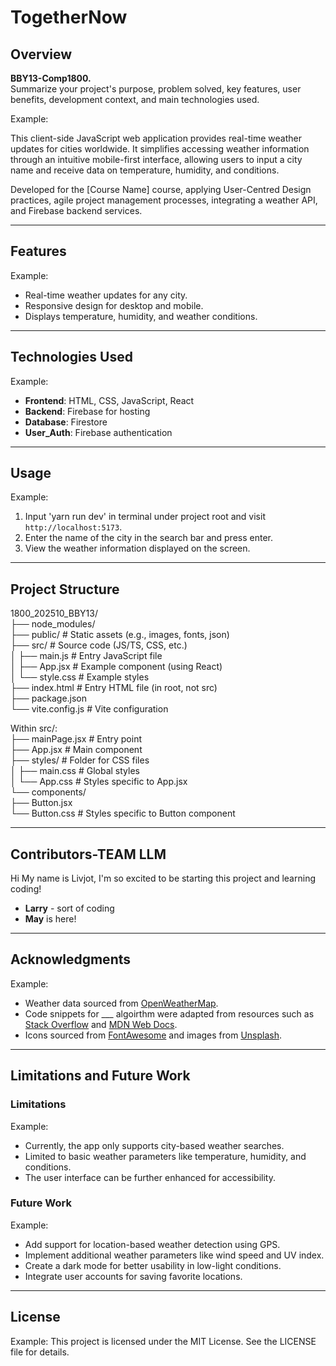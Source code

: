 


# TogetherNow


## Overview
**BBY13-Comp1800.**  
Summarize your project's purpose, problem solved, key features, user benefits, development context, and main technologies used.

Example:

This client-side JavaScript web application provides real-time weather updates for cities worldwide. It simplifies accessing weather information through an intuitive mobile-first interface, allowing users to input a city name and receive data on temperature, humidity, and conditions.

Developed for the [Course Name] course, applying User-Centred Design practices, agile project management processes, integrating a weather API, and Firebase backend services.

---

## Features

Example:
- Real-time weather updates for any city.
- Responsive design for desktop and mobile.
- Displays temperature, humidity, and weather conditions.

---

## Technologies Used

Example:
- **Frontend**: HTML, CSS, JavaScript, React
- **Backend**: Firebase for hosting
- **Database**: Firestore
- **User_Auth**: Firebase authentication

---

## Usage

Example:
1. Input 'yarn run dev' in terminal under project root and visit `http://localhost:5173`.
2. Enter the name of the city in the search bar and press enter.
3. View the weather information displayed on the screen.

---

## Project Structure

1800_202510_BBY13/  
├── node_modules/  
├── public/           # Static assets (e.g., images, fonts, json)  
├── src/             # Source code (JS/TS, CSS, etc.)  
│   ├── main.js      # Entry JavaScript file  
│   ├── App.jsx      # Example component (using React)  
│   └── style.css    # Example styles  
├── index.html       # Entry HTML file (in root, not src)  
├── package.json  
└── vite.config.js   # Vite configuration  


Within src/:  
├── mainPage.jsx         # Entry point  
├── App.jsx          # Main component  
├── styles/          # Folder for CSS files  
│   ├── main.css     # Global styles  
│   └── App.css      # Styles specific to App.jsx  
└── components/  
    ├── Button.jsx  
    └── Button.css   # Styles specific to Button component  

---

## Contributors-TEAM LLM
Hi My name is Livjot, I'm so excited to be starting this project and learning coding! 
- **Larry** - sort of coding
- **May** is here!
---

## Acknowledgments

Example:
- Weather data sourced from [OpenWeatherMap](https://openweathermap.org/).
- Code snippets for ___ algoirthm were adapted from resources such as [Stack Overflow](https://stackoverflow.com/) and [MDN Web Docs](https://developer.mozilla.org/).
- Icons sourced from [FontAwesome](https://fontawesome.com/) and images from [Unsplash](https://unsplash.com/).

---

## Limitations and Future Work
### Limitations

Example:
- Currently, the app only supports city-based weather searches.
- Limited to basic weather parameters like temperature, humidity, and conditions.
- The user interface can be further enhanced for accessibility.

### Future Work

Example: 
- Add support for location-based weather detection using GPS.
- Implement additional weather parameters like wind speed and UV index.
- Create a dark mode for better usability in low-light conditions.
- Integrate user accounts for saving favorite locations.

---

## License

Example:
This project is licensed under the MIT License. See the LICENSE file for details.




